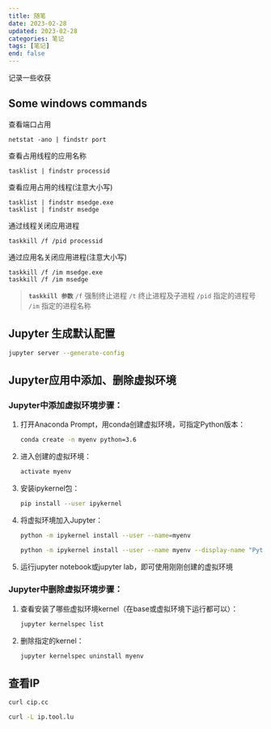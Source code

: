 ```yaml
---
title: 随笔
date: 2023-02-28
updated: 2023-02-28
categories: 笔记
tags: [笔记]
end: false
---
```


记录一些收获

<!-- more -->
## Some windows commands
查看端口占用
```shell
netstat -ano | findstr port
```

查看占用线程的应用名称
```shell
tasklist | findstr processid
```

查看应用占用的线程(注意大小写)
```shell
tasklist | findstr msedge.exe
tasklist | findstr msedge
```

通过线程关闭应用进程
```shell
taskkill /f /pid processid
```

通过应用名关闭应用进程(注意大小写)
```shell
taskkill /f /im msedge.exe
taskkill /f /im msedge
```
>**`taskkill 参数`**
>`/f` 强制终止进程
>`/t` 终止进程及子进程
>`/pid` 指定的进程号
>`/im` 指定的进程名称

## Jupyter 生成默认配置

```bash
jupyter server --generate-config
```
## Jupyter应用中添加、删除虚拟环境
### Jupyter中添加虚拟环境步骤：
1. 打开Anaconda Prompt，用conda创建虚拟环境，可指定Python版本：
    ```bash
    conda create -n myenv python=3.6
    ```
2. 进入创建的虚拟环境：
    ```bash
    activate myenv
    ```
3. 安装ipykernel包：
    ```bash
    pip install --user ipykernel
    ```
4. 将虚拟环境加入Jupyter：
    ```bash
    python -m ipykernel install --user --name=myenv

    python -m ipykernel install --user --name myenv --display-name "Python [conda env:myenv]"
    ```
5. 运行jupyter notebook或jupyter lab，即可使用刚刚创建的虚拟环境

### Jupyter中删除虚拟环境步骤：
1. 查看安装了哪些虚拟环境kernel（在base或虚拟环境下运行都可以）：
    ```bash
    jupyter kernelspec list
    ```
2. 删除指定的kernel：
    ```bash
    jupyter kernelspec uninstall myenv
    ```

## 查看IP
```bash
curl cip.cc
```

```bash
curl -L ip.tool.lu
```